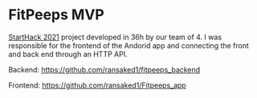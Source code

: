 # FitPeeps MVP

[StartHack 2021](https://www.starthack.eu/) project developed in 36h by our team of 4. I was responsible for the frontend of the Andorid app and connecting the front and back end through an HTTP API.

Backend: https://github.com/ransaked1/fitpeeps_backend

Frontend: https://github.com/ransaked1/Fitpeeps_app
